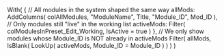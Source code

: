 With(
    {
        // All modules in the system shaped the same way
        allMods: AddColumns(
            colAllModules,
            "ModuleName", Title,
            "Module_ID", Mod_ID
        ),
        // Only modules still "live" in the working list
        activeMods: Filter(
            colModulesInPreset_Edit_Working,
            IsActive = true
        )
    },
    // We only show modules whose Module_ID is NOT already in activeMods
    Filter(
        allMods,
        IsBlank(
            LookUp(
                activeMods,
                Module_ID = Module_ID
            )
        )
    )
)

